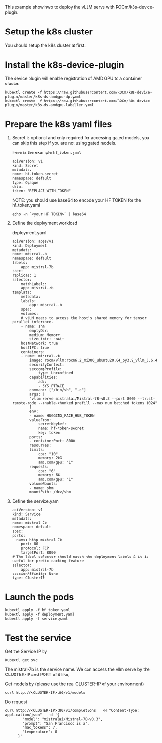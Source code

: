 This example show hwo to deploy the vLLM serve with ROCm/k8s-device-plugin.

# Setup the k8s cluster
You should setup the k8s cluster at first.

# Install the k8s-device-plugin
 The device plugin will enable registration of AMD GPU to a container cluster.

```
kubectl create -f https://raw.githubusercontent.com/ROCm/k8s-device-plugin/master/k8s-ds-amdgpu-dp.yaml
kubectl create -f https://raw.githubusercontent.com/ROCm/k8s-device-plugin/master/k8s-ds-amdgpu-labeller.yaml
```

# Prepare the k8s yaml files

1. Secret is optional and only required for accessing gated models, you can skip this step if you are not using gated models.

    Here is the example `hf_token.yaml`

    ```
    apiVersion: v1
    kind: Secret
    metadata:
    name: hf-token-secret
    namespace: default
    type: Opaque
    data:
    token: "REPLACE_WITH_TOKEN"
    ```

    NOTE: you should use base64 to encode your HF TOKEN for the hf_token.yaml

    ```
    echo -n `<your HF TOKEN>` | base64
    ```

2. Define the deployment workload
    
    deployment.yaml

    ```
    apiVersion: apps/v1
    kind: Deployment
    metadata:
    name: mistral-7b
    namespace: default
    labels:
        app: mistral-7b
    spec:
    replicas: 1
    selector:
        matchLabels:
        app: mistral-7b
    template:
        metadata:
        labels:
            app: mistral-7b
        spec:
        volumes:
        # vLLM needs to access the host's shared memory for tensor parallel inference.
        - name: shm
            emptyDir:
            medium: Memory
            sizeLimit: "8Gi"
        hostNetwork: true
        hostIPC: true
        containers:
        - name: mistral-7b
            image: rocm/vllm:rocm6.2_mi300_ubuntu20.04_py3.9_vllm_0.6.4
            securityContext:
            seccompProfile:
                type: Unconfined
            capabilities:
                add:
                - SYS_PTRACE
            command: ["/bin/sh", "-c"]
            args: [
            "vllm serve mistralai/Mistral-7B-v0.3 --port 8000 --trust-remote-code --enable-chunked-prefill --max_num_batched_tokens 1024"
            ]
            env:
            - name: HUGGING_FACE_HUB_TOKEN
            valueFrom:
                secretKeyRef:
                name: hf-token-secret
                key: token
            ports:
            - containerPort: 8000
            resources:
            limits:
                cpu: "10"
                memory: 20G
                amd.com/gpu: "1"
            requests:
                cpu: "6"
                memory: 6G
                amd.com/gpu: "1"
            volumeMounts:
            - name: shm
            mountPath: /dev/shm
    ```   

3. Define the service.yaml

    ```
    apiVersion: v1
    kind: Service
    metadata:
    name: mistral-7b
    namespace: default
    spec:
    ports:
    - name: http-mistral-7b
        port: 80
        protocol: TCP
        targetPort: 8000
    # The label selector should match the deployment labels & it is useful for prefix caching feature
    selector:
        app: mistral-7b
    sessionAffinity: None
    type: ClusterIP
    ```


# Launch the pods

```
kubectl apply -f hf_token.yaml
kubectl apply -f deployment.yaml
kubectl apply -f service.yaml
```
    

# Test the service

Get the Service IP by 

```
kubectl get svc
```
The mistral-7b is the service name. We can access the vllm serve by the CLUSTER-IP and PORT of it like,

Get models by (please use the real CLUSTER-IP of your environment)

```
curl http://<CLUSTER-IP>:80/v1/models
```

Do request
```
curl http://<CLUSTER-IP>:80/v1/completions   -H "Content-Type: application/json"   -d '{
        "model": "mistralai/Mistral-7B-v0.3",
        "prompt": "San Francisco is a",
        "max_tokens": 7,
        "temperature": 0
      }'
```


